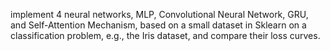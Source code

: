 implement 4 neural networks, MLP, Convolutional Neural Network, GRU, and Self-Attention Mechanism, based on a small dataset in Sklearn on a classification problem, e.g., the Iris dataset, and compare their loss curves.
